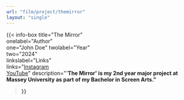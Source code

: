 ```yaml
---
url: "film/project/themirror"
layout: "single"
---
```


{{< info-box
  title="The Mirror"    
  onelabel="Author"                     
  one="John Doe"
  twolabel="Year"         
  two="2024"           
  linkslabel="Links"       
  links="[Instagram](https://instagram.com/altfullstop) <br> [YouTube](https://youtube.com/@altfullstop)"
  description="'<b>The Mirror' is my 2nd year major project at Massey University as part of my Bachelor in Screen Arts." 
>}}